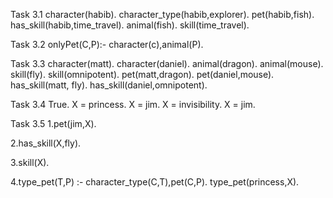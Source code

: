 Task 3.1
character(habib).
character_type(habib,explorer).
pet(habib,fish).
has_skill(habib,time_travel).
animal(fish).
skill(time_travel).

Task 3.2
onlyPet(C,P):-
	character(c),animal(P).

Task 3.3
character(matt).
character(daniel).
animal(dragon).
animal(mouse).
skill(fly).
skill(omnipotent).
pet(matt,dragon).
pet(daniel,mouse).
has_skill(matt, fly).
has_skill(daniel,omnipotent).

Task 3.4
True.
X = princess.
X = jim.
X = invisibility.
X = jim.

Task 3.5
1.pet(jim,X).

2.has_skill(X,fly).

3.skill(X).

4.type_pet(T,P) :-
  	character_type(C,T),pet(C,P).
  type_pet(princess,X).

